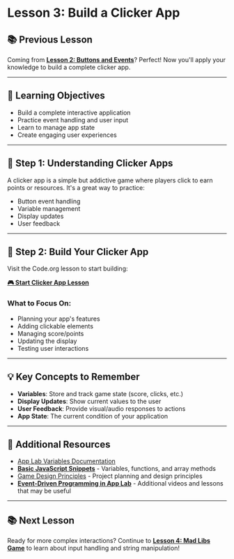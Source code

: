 # Lesson 3: Build a Clicker App

## 📚 **Previous Lesson**

Coming from **[Lesson 2: Buttons and Events](./lesson-2-buttons-and-events.md)**? Perfect! Now you'll apply your knowledge to build a complete clicker app.

---

## 🎯 **Learning Objectives**

- Build a complete interactive application
- Practice event handling and user input
- Learn to manage app state
- Create engaging user experiences

---

## 🚀 **Step 1: Understanding Clicker Apps**

A clicker app is a simple but addictive game where players click to earn points or resources. It's a great way to practice:
- Button event handling
- Variable management
- Display updates
- User feedback

---

## 📱 **Step 2: Build Your Clicker App**

Visit the Code.org lesson to start building:

**[🎮 Start Clicker App Lesson](https://studio.code.org/courses/csp5-virtual/units/1/lessons/5/levels/1)**

### **What to Focus On:**
- Planning your app's features
- Adding clickable elements
- Managing score/points
- Updating the display
- Testing user interactions

---

## 💡 **Key Concepts to Remember**

- **Variables**: Store and track game state (score, clicks, etc.)
- **Display Updates**: Show current values to the user
- **User Feedback**: Provide visual/audio responses to actions
- **App State**: The current condition of your application

---

## 🔗 **Additional Resources**

- [App Lab Variables Documentation](https://studio.code.org/docs/applab/setText)
- **[Basic JavaScript Snippets](../../../resources/skill-guides/basic-js-snippets.md)** - Variables, functions, and array methods
- [Game Design Principles](../../../resources/skill-guides/start-project.md) - Project planning and design principles
- **[Event-Driven Programming in App Lab](https://studio.code.org/courses/csp5-virtual/units/1)** - Additional videos and lessons that may be useful

---

## 📚 **Next Lesson**

Ready for more complex interactions? Continue to **[Lesson 4: Mad Libs Game](./lesson-4-mad-libs-game.md)** to learn about input handling and string manipulation!
